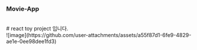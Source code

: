 ### Movie-App
<br>
# react toy project 입니다.
<br>
![image](https://github.com/user-attachments/assets/a55f87d1-6fe9-4829-ae1e-0ee98dee1fd3)

